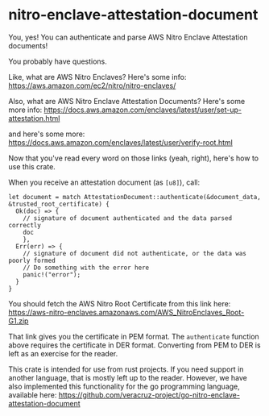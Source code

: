 # nitro-enclave-attestation-document
You, yes! You can authenticate and parse AWS Nitro Enclave Attestation documents!

You probably have questions.

Like, what are AWS Nitro Enclaves? Here's some info: https://aws.amazon.com/ec2/nitro/nitro-enclaves/

Also, what are AWS Nitro Enclave Attestation Documents? Here's some more info: https://docs.aws.amazon.com/enclaves/latest/user/set-up-attestation.html

and here's some more: https://docs.aws.amazon.com/enclaves/latest/user/verify-root.html

Now that you've read every word on those links (yeah, right), here's how to use this crate.

When you receive an attestation document (as `[u8]`), call:
```
let document = match AttestationDocument::authenticate(&document_data, &trusted_root_certificate) {
  Ok(doc) => {
    // signature of document authenticated and the data parsed correctly
    doc
    },
  Err(err) => {
    // signature of document did not authenticate, or the data was poorly formed
    // Do something with the error here
    panic!("error");
  }
}
```
You should fetch the AWS Nitro Root Certificate from this link here: https://aws-nitro-enclaves.amazonaws.com/AWS_NitroEnclaves_Root-G1.zip

That link gives you the certificate in PEM format. The `authenticate` function above requires the certificate in DER format. Converting from PEM to DER is left as an exercise for the reader.

This crate is intended for use from rust projects. If you need support in another language, that is mostly left up to the reader. However, we have also implemented this functionality for the go programming language, available here: https://github.com/veracruz-project/go-nitro-enclave-attestation-document
